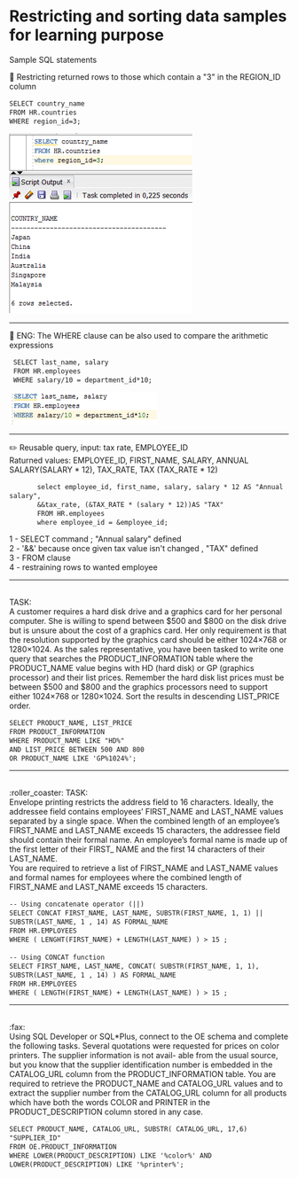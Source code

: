 # Restricting and sorting data samples for learning purpose
Sample SQL statements

:wrench: Restricting returned rows to those which contain a "3" in the REGION_ID column

    SELECT country_name
    FROM HR.countries
    WHERE region_id=3;

![alt text](https://github.com/pawlowskaanna/sandbox-sql/blob/master/03-restricting-and-storing-data/images/ch03-where-clause.PNG )

---

:wrench: ENG: The WHERE clause can be also used to compare the arithmetic expressions
           
     SELECT last_name, salary
     FROM HR.employees
     WHERE salary/10 = department_id*10;
![alt text](https://github.com/pawlowskaanna/sandbox-sql/blob/master/03-restricting-and-storing-data/images/ch03-comparing-expressions.PNG )

---
:pencil2:
Reusable query, input: tax rate, EMPLOYEE_ID </br>
Raturned values: EMPLOYEE_ID, FIRST_NAME, SALARY, ANNUAL SALARY(SALARY * 12), TAX_RATE, TAX (TAX_RATE * 12) 

           select employee_id, first_name, salary, salary * 12 AS "Annual salary", 
           &&tax_rate, (&TAX_RATE * (salary * 12))AS "TAX"
           FROM HR.employees
           where employee_id = &employee_id;
           
1 - SELECT command ; "Annual salary" defined </br>
2 - '&&' because once given tax value isn't changed , "TAX" defined </br>
3 - FROM clause </br>
4 - restraining rows to wanted employee </br>

___

</br>
TASK: </br>
A customer requires a hard disk drive and a graphics card for her personal computer. She is willing to spend between $500 and $800 on the disk drive but is unsure about the cost of a graphics card. Her only requirement is that the resolution supported by the graphics card should be either 1024×768 or 1280×1024. As the sales representative, you have been tasked to write one query that searches the PRODUCT_INFORMATION table where the PRODUCT_NAME value begins with HD (hard disk) or GP (graphics processor) and their list prices. Remember the hard disk list prices must be between $500 and $800 and the graphics processors need to support either 1024×768 or 1280×1024. Sort the results in descending LIST_PRICE order.

    SELECT PRODUCT_NAME, LIST_PRICE
    FROM PRODUCT_INFORMATION
    WHERE PRODUCT_NAME LIKE "HD%" 
    AND LIST_PRICE BETWEEN 500 AND 800
    OR PRODUCT_NAME LIKE 'GP%1024%';
    
    
___
    
</br>
:roller_coaster: TASK: </br>
Envelope printing restricts the address field to 16 characters. Ideally, the addressee field contains employees’ FIRST_NAME and LAST_NAME values separated by a single space. When the combined length of an employee’s FIRST_NAME and LAST_NAME exceeds 15 characters, the addressee field should contain their formal name. An employee’s formal name is made up of the first letter of their FIRST_ NAME and the first 14 characters of their LAST_NAME. </br>
You are required to retrieve a list of FIRST_NAME and LAST_NAME values and formal names for employees where the combined length of FIRST_NAME and LAST_NAME exceeds 15 characters.
</br>

    -- Using concatenate operator (||)
    SELECT CONCAT FIRST_NAME, LAST_NAME, SUBSTR(FIRST_NAME, 1, 1) || SUBSTR(LAST_NAME, 1 , 14) AS FORMAL_NAME 
    FROM HR.EMPLOYEES
    WHERE ( LENGHT(FIRST_NAME) + LENGTH(LAST_NAME) ) > 15 ;
    
    -- Using CONCAT function
    SELECT FIRST_NAME, LAST_NAME, CONCAT( SUBSTR(FIRST_NAME, 1, 1), SUBSTR(LAST_NAME, 1 , 14) ) AS FORMAL_NAME 
    FROM HR.EMPLOYEES
    WHERE ( LENGTH(FIRST_NAME) + LENGTH(LAST_NAME) ) > 15 ;
    
---
</br>
:fax: </br>
Using SQL Developer or SQL*Plus, connect to the OE schema and complete the following tasks. Several quotations were requested for prices on color printers. The supplier information is not avail-
able from the usual source, but you know that the supplier identification number is embedded in the CATALOG_URL column from the PRODUCT_INFORMATION table. You are required to retrieve the PRODUCT_NAME and CATALOG_URL values and to extract the supplier number from the CATALOG_URL column for all products which have both the words COLOR and PRINTER in the PRODUCT_DESCRIPTION column stored in any case.
</br>

    SELECT PRODUCT_NAME, CATALOG_URL, SUBSTR( CATALOG_URL, 17,6) "SUPPLIER_ID"
    FROM OE.PRODUCT_INFORMATION
    WHERE LOWER(PRODUCT_DESCRIPTION) LIKE '%color%' AND LOWER(PRODUCT_DESCRIPTION) LIKE '%printer%';
